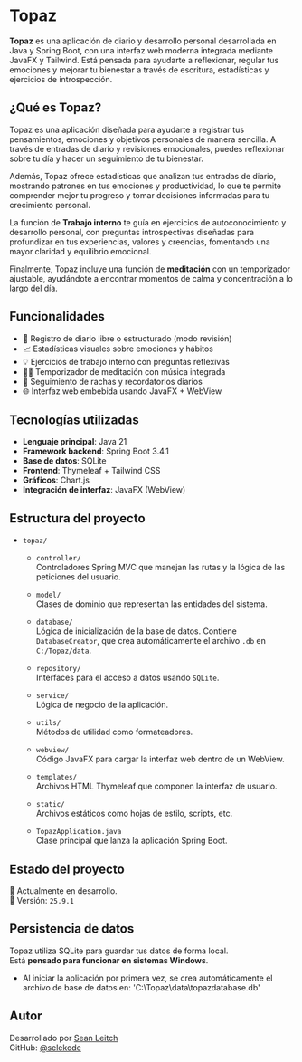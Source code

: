 # Topaz

**Topaz** es una aplicación de diario y desarrollo personal desarrollada en Java y Spring Boot, con una interfaz web moderna integrada mediante JavaFX y Tailwind. Está pensada para ayudarte a reflexionar, regular tus emociones y mejorar tu bienestar a través de escritura, estadísticas y ejercicios de introspección.

## ¿Qué es Topaz?

Topaz es una aplicación diseñada para ayudarte a registrar tus pensamientos, emociones y objetivos personales de manera sencilla. A través de entradas de diario y revisiones emocionales, puedes reflexionar sobre tu día y hacer un seguimiento de tu bienestar.

Además, Topaz ofrece estadísticas que analizan tus entradas de diario, mostrando patrones en tus emociones y productividad, lo que te permite comprender mejor tu progreso y tomar decisiones informadas para tu crecimiento personal.

La función de **Trabajo interno** te guía en ejercicios de autoconocimiento y desarrollo personal, con preguntas introspectivas diseñadas para profundizar en tus experiencias, valores y creencias, fomentando una mayor claridad y equilibrio emocional.

Finalmente, Topaz incluye una función de **meditación** con un temporizador ajustable, ayudándote a encontrar momentos de calma y concentración a lo largo del día.

## Funcionalidades

- 📝 Registro de diario libre o estructurado (modo revisión)
- 📈 Estadísticas visuales sobre emociones y hábitos
- 💡 Ejercicios de trabajo interno con preguntas reflexivas
- 🧘‍♀️ Temporizador de meditación con música integrada
- 🔁 Seguimiento de rachas y recordatorios diarios
- 🌐 Interfaz web embebida usando JavaFX + WebView

## Tecnologías utilizadas

- **Lenguaje principal**: Java 21
- **Framework backend**: Spring Boot 3.4.1
- **Base de datos**: SQLite
- **Frontend**: Thymeleaf + Tailwind CSS
- **Gráficos**: Chart.js
- **Integración de interfaz**: JavaFX (WebView)

## Estructura del proyecto

- `topaz/`
  - `controller/`  
    Controladores Spring MVC que manejan las rutas y la lógica de las peticiones del usuario.

  - `model/`  
    Clases de dominio que representan las entidades del sistema.
    
  - `database/`  
    Lógica de inicialización de la base de datos. Contiene `DatabaseCreator`, que crea automáticamente el archivo `.db` en `C:/Topaz/data`.

  - `repository/`  
    Interfaces para el acceso a datos usando `SQLite`.

  - `service/`  
    Lógica de negocio de la aplicación.

  - `utils/`  
    Métodos de utilidad como formateadores.

  - `webview/`  
    Código JavaFX para cargar la interfaz web dentro de un WebView.

  - `templates/`  
    Archivos HTML Thymeleaf que componen la interfaz de usuario.

  - `static/`  
    Archivos estáticos como hojas de estilo, scripts, etc.

  - `TopazApplication.java`  
    Clase principal que lanza la aplicación Spring Boot.

## Estado del proyecto

🔧 Actualmente en desarrollo.  
📌 Versión: `25.9.1`  

## Persistencia de datos

Topaz utiliza SQLite para guardar tus datos de forma local.  
Está **pensado para funcionar en sistemas Windows**.

- Al iniciar la aplicación por primera vez, se crea automáticamente el archivo de base de datos en: 'C:\Topaz\data\topazdatabase.db'

## Autor

Desarrollado por [Sean Leitch](https://selekode.github.io/SeanLeitch/)  
GitHub: [@selekode](https://github.com/selekode)



